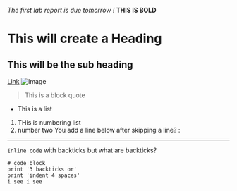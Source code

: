 *The first lab report is due tomorrow !*
**THIS IS BOLD**
# This will create a Heading
## This will be the sub heading
[Link](http://a.com)
![Image](http://url/a.png)
> This is a block quote
* This is a list
1. THis is numbering list
2. number two
You add a line below after skipping a line? :

------
`Inline code` with backticks but what are backticks? 

```
# code block
print '3 backticks or'
print 'indent 4 spaces'
i see i see
```
